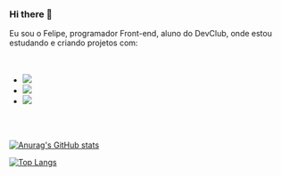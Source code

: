 ### Hi there    👋


Eu sou o Felipe, programador Front-end, aluno do DevClub,  onde estou estudando e criando projetos com:  
<br><br>
- <img src= "https://img.shields.io/badge/HTML5-E34F26?style=for-the-badge&logo=html5&logoColor=white" />
 

- <img src= "https://img.shields.io/badge/CSS3-1572B6?style=for-the-badge&logo=css3&logoColor=white" />

- <img src = "https://img.shields.io/badge/JavaScript-F7DF1E?style=for-the-badge&logo=javascript&logoColor=black" />
<br>
<br>




[![Anurag's GitHub stats](https://github-readme-stats.vercel.app/api?username=Felipe3a)](https://github.com/anuraghazra/github-readme-stats)

[![Top Langs](https://github-readme-stats.vercel.app/api/top-langs/?username=Felipe3a)](https://github.com/anuraghazra/github-readme-stats)
